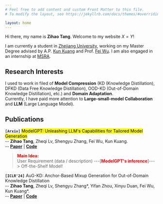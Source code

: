```yaml
---
# Feel free to add content and custom Front Matter to this file.
# To modify the layout, see https://jekyllrb.com/docs/themes/#overriding-theme-defaults

layout: home
---
```

Hi there, my name is **Zihao Tang**. Welcome to my website $X=Y$!

I am currently a student in [Zhejiang University](https://www.zju.edu.cn), working on my Master Degree advised by A.P. [Kun Kuang](https://kunkuang.github.io) and Prof. [Fei Wu](https://person.zju.edu.cn/wufei). I am also engaged in an internship at [MSRA](https://www.msra.cn/).

## Research Interests
I used to work in filed of **Model Compression** (KD (Knowledge Distillation), DFKD (Data Free Knowledge Distillation), OOD-KD (Out-of-Domain Knowledge Distillation), etc.) and **Domain Adaptation**.  
Currently, I have paid more attention to **Large-small-model Collaboration** and **LLM** (Large Language Model).

## Publications

**`[Arxiv]`** <span style="background:yellow;color:black">ModelGPT: Unleashing LLM's Capabilities for Tailored Model Generation</span>  
-- **Zihao Tang**, Zheqi Lv, Shengyu Zhang, Fei Wu, Kun Kuang.  
-- [**Paper**](https://arxiv.org/abs/2402.12408) \| [**Code**](https://github.com/IshiKura-a/ModelGPT)
> <span style="color:red;font-weight:bold;">Main Idea:</span>  
> User Requirement (data / description)  ---[<span style="color:red;font-weight:bold;">ModelGPT's inference</span>]--->  Off-the-Shelf Model!

**`[ICLR'24]`** AuG-KD: Anchor-Based Mixup Generation for Out-of-Domain Knowledge Distillation  
-- **Zihao Tang**, Zheqi Lv, Shengyu Zhang\*, Yifan Zhou, Xinyu Duan, Fei Wu, Kun Kuang\*.  
-- [**Paper**](https://arxiv.org/abs/2403.07030) \| [**Code**](https://github.com/IshiKura-a/AuG-KD)